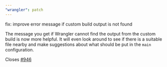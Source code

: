 ```yaml
---
"wrangler": patch
---
```


fix: improve error message if custom build output is not found

The message you get if Wrangler cannot find the output from the custom build is now more helpful.
It will even look around to see if there is a suitable file nearby and make suggestions about what should be put in the `main` configuration.

Closes [#946](https://github.com/cloudflare/wrangler2/issues/946)
